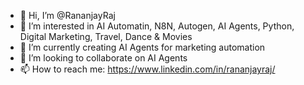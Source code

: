 - 👋 Hi, I’m @RananjayRaj
- 👀 I’m interested in AI Automatin, N8N, Autogen, AI Agents, Python, Digital Marketing, Travel, Dance & Movies
- 🌱 I’m currently creating AI Agents for marketing automation
- 💞️ I’m looking to collaborate on AI Agents
- 📫 How to reach me: https://www.linkedin.com/in/rananjayraj/

<!---
RananjayRaj/RananjayRaj is a ✨ special ✨ repository because its `README.md` (this file) appears on your GitHub profile.
You can click the Preview link to take a look at your changes.
--->
